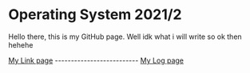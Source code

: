 # Operating System 2021/2

Hello there, this is my GitHub page. Well idk what i will write so ok then hehehe

[My Link page](muhammadhaqqi.github.io/os212/links) --------------------------
[My Log page](muhammadhaqqi.github.io/os212/txt/mylog.txt)
